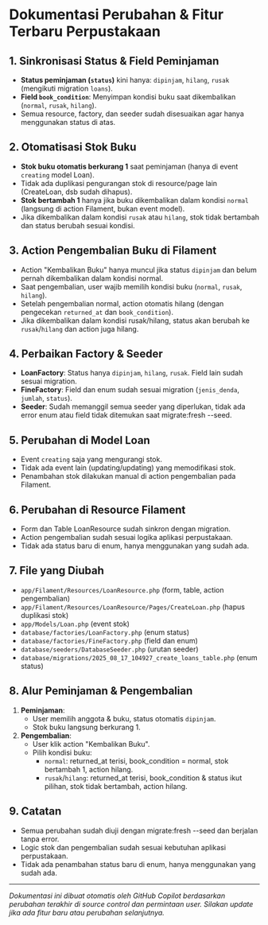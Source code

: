 # Dokumentasi Perubahan & Fitur Terbaru Perpustakaan

## 1. Sinkronisasi Status & Field Peminjaman

-   **Status peminjaman (`status`)** kini hanya: `dipinjam`, `hilang`, `rusak` (mengikuti migration `loans`).
-   **Field `book_condition`**: Menyimpan kondisi buku saat dikembalikan (`normal`, `rusak`, `hilang`).
-   Semua resource, factory, dan seeder sudah disesuaikan agar hanya menggunakan status di atas.

## 2. Otomatisasi Stok Buku

-   **Stok buku otomatis berkurang 1** saat peminjaman (hanya di event `creating` model Loan).
-   Tidak ada duplikasi pengurangan stok di resource/page lain (CreateLoan, dsb sudah dihapus).
-   **Stok bertambah 1** hanya jika buku dikembalikan dalam kondisi `normal` (langsung di action Filament, bukan event model).
-   Jika dikembalikan dalam kondisi `rusak` atau `hilang`, stok tidak bertambah dan status berubah sesuai kondisi.

## 3. Action Pengembalian Buku di Filament

-   Action "Kembalikan Buku" hanya muncul jika status `dipinjam` dan belum pernah dikembalikan dalam kondisi normal.
-   Saat pengembalian, user wajib memilih kondisi buku (`normal`, `rusak`, `hilang`).
-   Setelah pengembalian normal, action otomatis hilang (dengan pengecekan `returned_at` dan `book_condition`).
-   Jika dikembalikan dalam kondisi rusak/hilang, status akan berubah ke `rusak`/`hilang` dan action juga hilang.

## 4. Perbaikan Factory & Seeder

-   **LoanFactory**: Status hanya `dipinjam`, `hilang`, `rusak`. Field lain sudah sesuai migration.
-   **FineFactory**: Field dan enum sudah sesuai migration (`jenis_denda`, `jumlah`, `status`).
-   **Seeder**: Sudah memanggil semua seeder yang diperlukan, tidak ada error enum atau field tidak ditemukan saat migrate:fresh --seed.

## 5. Perubahan di Model Loan

-   Event `creating` saja yang mengurangi stok.
-   Tidak ada event lain (updating/updating) yang memodifikasi stok.
-   Penambahan stok dilakukan manual di action pengembalian pada Filament.

## 6. Perubahan di Resource Filament

-   Form dan Table LoanResource sudah sinkron dengan migration.
-   Action pengembalian sudah sesuai logika aplikasi perpustakaan.
-   Tidak ada status baru di enum, hanya menggunakan yang sudah ada.

## 7. File yang Diubah

-   `app/Filament/Resources/LoanResource.php` (form, table, action pengembalian)
-   `app/Filament/Resources/LoanResource/Pages/CreateLoan.php` (hapus duplikasi stok)
-   `app/Models/Loan.php` (event stok)
-   `database/factories/LoanFactory.php` (enum status)
-   `database/factories/FineFactory.php` (field dan enum)
-   `database/seeders/DatabaseSeeder.php` (urutan seeder)
-   `database/migrations/2025_08_17_104927_create_loans_table.php` (enum status)

## 8. Alur Peminjaman & Pengembalian

1. **Peminjaman**:
    - User memilih anggota & buku, status otomatis `dipinjam`.
    - Stok buku langsung berkurang 1.
2. **Pengembalian**:
    - User klik action "Kembalikan Buku".
    - Pilih kondisi buku:
        - `normal`: returned_at terisi, book_condition = normal, stok bertambah 1, action hilang.
        - `rusak`/`hilang`: returned_at terisi, book_condition & status ikut pilihan, stok tidak bertambah, action hilang.

## 9. Catatan

-   Semua perubahan sudah diuji dengan migrate:fresh --seed dan berjalan tanpa error.
-   Logic stok dan pengembalian sudah sesuai kebutuhan aplikasi perpustakaan.
-   Tidak ada penambahan status baru di enum, hanya menggunakan yang sudah ada.

---

_Dokumentasi ini dibuat otomatis oleh GitHub Copilot berdasarkan perubahan terakhir di source control dan permintaan user. Silakan update jika ada fitur baru atau perubahan selanjutnya._
